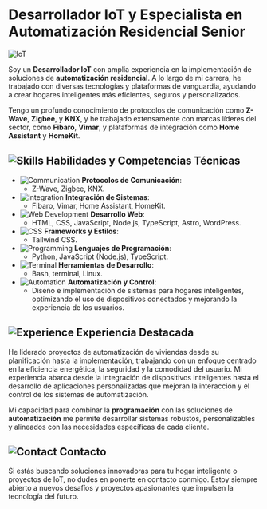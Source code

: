 # Desarrollador IoT y Especialista en Automatización Residencial Senior

![IoT](https://img.icons8.com/external-outline-juicy-fish/24/000000/external-iot-industrial-revolution-outline-outline-juicy-fish.png)

Soy un **Desarrollador IoT** con amplia experiencia en la implementación de soluciones de **automatización residencial**. A lo largo de mi carrera, he trabajado con diversas tecnologías y plataformas de vanguardia, ayudando a crear hogares inteligentes más eficientes, seguros y personalizados.

Tengo un profundo conocimiento de protocolos de comunicación como **Z-Wave**, **Zigbee**, y **KNX**, y he trabajado extensamente con marcas líderes del sector, como **Fibaro**, **Vimar**, y plataformas de integración como **Home Assistant** y **HomeKit**.

## ![Skills](https://img.icons8.com/color/24/000000/brain.png) Habilidades y Competencias Técnicas

- ![Communication](https://img.icons8.com/color/24/000000/wifi.png) **Protocolos de Comunicación**:
  - Z-Wave, Zigbee, KNX.
- ![Integration](https://img.icons8.com/fluency/24/000000/device-manager.png) **Integración de Sistemas**:
  - Fibaro, Vimar, Home Assistant, HomeKit.
- ![Web Development](https://img.icons8.com/color/24/000000/source-code.png) **Desarrollo Web**:
  - HTML, CSS, JavaScript, Node.js, TypeScript, Astro, WordPress.
- ![CSS](https://img.icons8.com/color/24/000000/css-filetype.png) **Frameworks y Estilos**:
  - Tailwind CSS.
- ![Programming](https://img.icons8.com/color/24/000000/python--v1.png) **Lenguajes de Programación**:
  - Python, JavaScript (Node.js), TypeScript.
- ![Terminal](https://img.icons8.com/fluency/24/000000/console.png) **Herramientas de Desarrollo**:
  - Bash, terminal, Linux.
- ![Automation](https://img.icons8.com/color/24/000000/robot.png) **Automatización y Control**:
  - Diseño e implementación de sistemas para hogares inteligentes, optimizando el uso de dispositivos conectados y mejorando la experiencia de los usuarios.

## ![Experience](https://img.icons8.com/color/24/000000/work.png) Experiencia Destacada

He liderado proyectos de automatización de viviendas desde su planificación hasta la implementación, trabajando con un enfoque centrado en la eficiencia energética, la seguridad y la comodidad del usuario. Mi experiencia abarca desde la integración de dispositivos inteligentes hasta el desarrollo de aplicaciones personalizadas que mejoran la interacción y el control de los sistemas de automatización.

Mi capacidad para combinar la **programación** con las soluciones de **automatización** me permite desarrollar sistemas robustos, personalizables y alineados con las necesidades específicas de cada cliente.

## ![Contact](https://img.icons8.com/color/24/000000/communication.png) Contacto

Si estás buscando soluciones innovadoras para tu hogar inteligente o proyectos de IoT, no dudes en ponerte en contacto conmigo. Estoy siempre abierto a nuevos desafíos y proyectos apasionantes que impulsen la tecnología del futuro.
